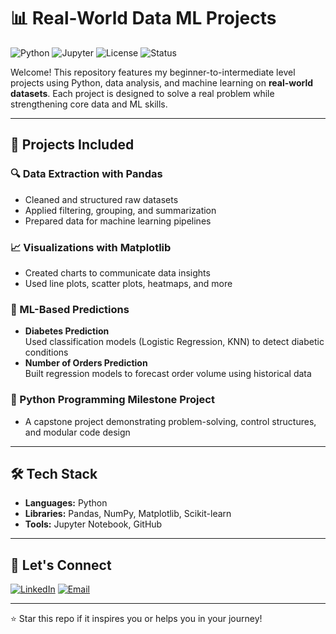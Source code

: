 # 📊 Real-World Data ML Projects

![Python](https://img.shields.io/badge/Python-3.10-blue?logo=python)
![Jupyter](https://img.shields.io/badge/Notebook-Jupyter-orange?logo=jupyter)
![License](https://img.shields.io/badge/License-MIT-green)
![Status](https://img.shields.io/badge/Status-Active-brightgreen)

Welcome! This repository features my beginner-to-intermediate level projects using Python, data analysis, and machine learning on **real-world datasets**. Each project is designed to solve a real problem while strengthening core data and ML skills.

---

## 🚀 Projects Included

### 🔍 Data Extraction with Pandas
- Cleaned and structured raw datasets
- Applied filtering, grouping, and summarization
- Prepared data for machine learning pipelines

### 📈 Visualizations with Matplotlib
- Created charts to communicate data insights
- Used line plots, scatter plots, heatmaps, and more

### 🧠 ML-Based Predictions
- **Diabetes Prediction**  
  Used classification models (Logistic Regression, KNN) to detect diabetic conditions
- **Number of Orders Prediction**  
  Built regression models to forecast order volume using historical data

### 🐍 Python Programming Milestone Project
- A capstone project demonstrating problem-solving, control structures, and modular code design

---

## 🛠️ Tech Stack

- **Languages:** Python
- **Libraries:** Pandas, NumPy, Matplotlib, Scikit-learn
- **Tools:** Jupyter Notebook, GitHub

---

## 🤝 Let's Connect

[![LinkedIn](https://img.shields.io/badge/LinkedIn-Ariga_Charani-blue?logo=linkedin)](https://www.linkedin.com/in/ariga-charani)
[![Email](https://img.shields.io/badge/Email-charani51015@gmail.com-red?logo=gmail)](mailto:charani51015@gmail.com)

---

⭐ Star this repo if it inspires you or helps you in your journey!
